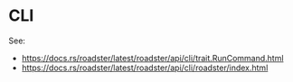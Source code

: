 # CLI

See:

- <https://docs.rs/roadster/latest/roadster/api/cli/trait.RunCommand.html>
- <https://docs.rs/roadster/latest/roadster/api/cli/roadster/index.html>
